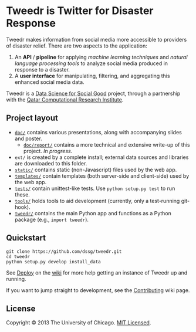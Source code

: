 # Tweedr is Twitter for Disaster Response

Tweedr makes information from social media more accessible to providers of disaster relief. There are two aspects to the application:

1. An **API** / **pipeline** for applying _machine learning techniques_ and _natural language processing tools_ to analyze social media produced in response to a disaster.
2. A **user interface** for manipulating, filtering, and aggregating this enhanced social media data.

Tweedr is a [Data Science for Social Good](http://dssg.io/) project, through a partnership with the [Qatar Computational Research Institute](http://qcri.qa/).


## Project layout

* [`doc/`](doc) contains various presentations, along with accompanying slides and poster.
    + [`doc/report/`](doc/report) contains a more technical and extensive write-up of this project. _In progress._
* `ext/` is created by a complete install; external data sources and libraries are downloaded to this folder.
* [`static/`](static) contains static (non-Javascript) files used by the web app.
* [`templates/`](templates) contain templates (both server-side and client-side) used by the web app.
* [`tests/`](tests) contain unittest-like tests. Use `python setup.py test` to run these.
* [`tools/`](tools) holds tools to aid development (currently, only a test-running git-hook).
* [`tweedr/`](tweedr) contains the main Python app and functions as a Python package (e.g., `import tweedr`).


## Quickstart

    git clone https://github.com/dssg/tweedr.git
    cd tweedr
    python setup.py develop install_data

See [Deploy](https://github.com/dssg/tweedr/wiki/Deploy) on the [wiki](https://github.com/dssg/tweedr/wiki) for more help getting an instance of Tweedr up and running.

If you want to jump straight to development, see the [Contributing](https://github.com/dssg/tweedr/wiki/Contributing) wiki page.


## License

Copyright © 2013 The University of Chicago. [MIT Licensed](LICENSE).
